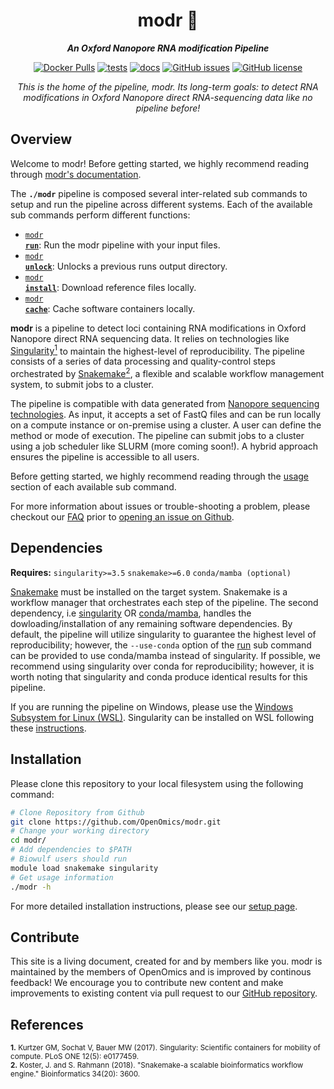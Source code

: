 <div align="center">
   
  <h1>modr 🔬</h1>
  
  **_An Oxford Nanopore RNA modification Pipeline_**

  [![Docker Pulls](https://img.shields.io/docker/pulls/skchronicles/dinopore)](https://hub.docker.com/repository/docker/skchronicles/dinopore) [![tests](https://github.com/OpenOmics/modr/workflows/tests/badge.svg)](https://github.com/OpenOmics/modr/actions/workflows/main.yaml) [![docs](https://github.com/OpenOmics/modr/workflows/docs/badge.svg)](https://github.com/OpenOmics/modr/actions/workflows/docs.yml) [![GitHub issues](https://img.shields.io/github/issues/OpenOmics/modr?color=brightgreen)](https://github.com/OpenOmics/modr/issues)  [![GitHub license](https://img.shields.io/github/license/OpenOmics/modr)](https://github.com/OpenOmics/modr/blob/main/LICENSE) 
  
  <i>
    This is the home of the pipeline, modr. Its long-term goals: to detect RNA modifications in Oxford Nanopore direct RNA-sequencing data like no pipeline before!
  </i>
</div>

## Overview
Welcome to modr! Before getting started, we highly recommend reading through [modr's documentation](https://openomics.github.io/modr/).

The **`./modr`** pipeline is composed several inter-related sub commands to setup and run the pipeline across different systems. Each of the available sub commands perform different functions: 

 * [<code>modr <b>run</b></code>](https://openomics.github.io/modr/usage/run/): Run the modr pipeline with your input files.
 * [<code>modr <b>unlock</b></code>](https://openomics.github.io/modr/usage/unlock/): Unlocks a previous runs output directory.
 * [<code>modr <b>install</b></code>](https://openomics.github.io/modr/usage/install/): Download reference files locally.
 * [<code>modr <b>cache</b></code>](https://openomics.github.io/modr/usage/cache/): Cache software containers locally.

**modr** is a pipeline to detect loci containing RNA modifications in Oxford Nanopore direct RNA sequencing data. It relies on technologies like [Singularity<sup>1</sup>](https://singularity.lbl.gov/) to maintain the highest-level of reproducibility. The pipeline consists of a series of data processing and quality-control steps orchestrated by [Snakemake<sup>2</sup>](https://snakemake.readthedocs.io/en/stable/), a flexible and scalable workflow management system, to submit jobs to a cluster.

The pipeline is compatible with data generated from [Nanopore sequencing technologies](https://nanoporetech.com/). As input, it accepts a set of FastQ files and can be run locally on a compute instance or on-premise using a cluster. A user can define the method or mode of execution. The pipeline can submit jobs to a cluster using a job scheduler like SLURM (more coming soon!). A hybrid approach ensures the pipeline is accessible to all users.

Before getting started, we highly recommend reading through the [usage](https://openomics.github.io/modr/usage/run/) section of each available sub command.

For more information about issues or trouble-shooting a problem, please checkout our [FAQ](https://openomics.github.io/modr/faq/questions/) prior to [opening an issue on Github](https://github.com/OpenOmics/modr/issues).

## Dependencies
**Requires:** `singularity>=3.5`  `snakemake>=6.0`  `conda/mamba (optional)` 

[Snakemake](https://snakemake.readthedocs.io/en/stable/getting_started/installation.html) must be installed on the target system. Snakemake is a workflow manager that orchestrates each step of the pipeline. The second dependency, i.e [singularity](https://singularity.lbl.gov/all-releases) OR [conda/mamba](https://github.com/conda-forge/miniforge#mambaforge), handles the dowloading/installation of any remaining software dependencies. By default, the pipeline will utilize singularity to guarantee the highest level of reproducibility; however, the `--use-conda` option of the [run](https://openomics.github.io/modr/usage/run/) sub command can be provided to  use conda/mamba instead of singularity. If possible, we recommend using singularity over conda for reproducibility; however, it is worth noting that singularity and conda produce identical results for this pipeline. 

If you are running the pipeline on Windows, please use the [Windows Subsystem for Linux (WSL)](https://learn.microsoft.com/en-us/windows/wsl/install). Singularity can be installed on WSL following these [instructions](https://www.blopig.com/blog/2021/09/using-singularity-on-windows-with-wsl2/).

## Installation
Please clone this repository to your local filesystem using the following command:
```bash
# Clone Repository from Github
git clone https://github.com/OpenOmics/modr.git
# Change your working directory
cd modr/
# Add dependencies to $PATH
# Biowulf users should run
module load snakemake singularity
# Get usage information
./modr -h
```

For more detailed installation instructions, please see our [setup page](https://openomics.github.io/modr/setup/).

## Contribute 
This site is a living document, created for and by members like you. modr is maintained by the members of OpenOmics and is improved by continous feedback! We encourage you to contribute new content and make improvements to existing content via pull request to our [GitHub repository](https://github.com/OpenOmics/modr).

<!---
## Cite

If you use this software, please cite it as below:  

<details>
  <summary><b><i>@BibText</i></b></summary>
 
```text
Add BibTex citation later... 
```

</details>

<details>
  <summary><b><i>@APA</i></b></summary>

```text
Add APA citation later... 
```

</details>

For more citation style options, please visit the pipeline's [Zenodo page](add later).
--->

## References
<sup>**1.**  Kurtzer GM, Sochat V, Bauer MW (2017). Singularity: Scientific containers for mobility of compute. PLoS ONE 12(5): e0177459.</sup>  
<sup>**2.**  Koster, J. and S. Rahmann (2018). "Snakemake-a scalable bioinformatics workflow engine." Bioinformatics 34(20): 3600.</sup>  
